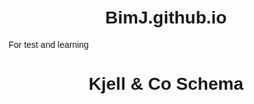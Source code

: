 # BimJ.github.io
For test and learning
<!DOCTYPE html>
<html lang="sv">
<head>
  <meta charset="UTF-8">
  <title>Kjell & Co Schema</title>
  <style>
    body { font-family: Arial, sans-serif; padding: 20px; }
    h1 { text-align: center; }
    table {
      border-collapse: collapse;
      width: 100%;
      margin-top: 20px;
      table-layout: fixed;
    }
    th, td {
      border: 1px solid #ccc;
      text-align: center;
      padding: 5px;
      vertical-align: middle;
    }
    th {
      background-color: #1e88e5;
      color: white;
      height: 120px;
    }
    td:first-child {
      width: 80px;
      font-weight: bold;
    }
    .chatt { background-color: #fdd835; color: black; }
    .telefon { background-color: #43a047; color: white; }
    .admin, .meta { background-color: #1e88e5; color: white; }
    .lunch { background-color: #ffe0b2; color: black; }
    .semester { background-color: #ff9800; color: black; }
    .möte { background-color: #f44336; color: white }
    .sick { background-color: #ef9a9a; color: black; }
    select, input[type="text"] {
      width: 100%;
      padding: 5px;
      font-size: 14px;
      box-sizing: border-box;
      margin-bottom: 4px;
    }
    .name-label {
      font-weight: bold;
      display: block;
      margin-top: 4px;
    }
  </style>
</head>
<body>
  <h1>Kjell & Co Schema</h1>
  <table id="schedule">
    <thead>
      <tr>
        <script>
          const names = ["Bim", "Rasmus", "Oliver", "Dennis", "Hampus", "Emil", "Kungens Kurva", "Jennifer", "Huy", "Melanie"];
          document.write('<th>Tid</th>');
          names.forEach((_, index) => {
            document.write(`
              <th>
                <input type="text" placeholder="Kommentar..." />
                <select onchange="updateNameLabel(this)">
                  <option value="">Välj namn</option>
                  ${names.map(n => `<option value="${n}">${n}</option>`).join('')}
                </select>
                <span class="name-label">Ingen vald</span>
                <select onchange="fillColumn(this, ${index + 1})">
                  <option value=""> </option>
                  <option value="Semester">🌻 Semester</option>
                  <option value="Sjuk">🤒 Sjuk</option>
                </select>
              </th>
            `);
          });
        </script>
      </tr>
    </thead>
    <tbody>
      <!-- Rader genereras med JavaScript -->
    </tbody>
  </table>

  <script>
    const tasks = [
      { label: "", icon: "" },
      { label: "Chatt", icon: "💬" },
      { label: "Telefon", icon: "📞" },
      { label: "Admin", icon: "🗂️" },
      { label: "Lunch", icon: "🍽️" },
      { label: "Meta & Trust", icon: "🛡️" },
      { label: "Möte", icon: "🗓️" },
      { label: "Semester", icon: "🌻" },
      { label: "Sjuk", icon: "🤒" }
    ];
    const colors = {
      "Chatt": "chatt",
      "Telefon": "telefon",
      "Admin": "admin",
      "Lunch": "lunch",
      "Meta & Trust": "meta",
      "Semester": "semester",
      "Möte": "möte",
      "Sjuk": "sjuk"
    };

    const tableBody = document.querySelector("#schedule tbody");

    for (let hour = 8; hour < 18; hour++) {
      const row = document.createElement("tr");
      const timeCell = document.createElement("td");
      timeCell.textContent = `${hour.toString().padStart(2, '0')}-${(hour + 1).toString().padStart(2, '0')}`;
      row.appendChild(timeCell);

      for (let i = 0; i < 10; i++) {
        const cell = document.createElement("td");
        const select = document.createElement("select");

        tasks.forEach(task => {
          const option = document.createElement("option");
          option.value = task.label;
          option.textContent = task.icon + " " + task.label;
          select.appendChild(option);
        });

        select.addEventListener("change", () => {
          select.className = colors[select.value] || "";
        });

        cell.appendChild(select);
        row.appendChild(cell);
      }

      tableBody.appendChild(row);
    }

    function fillColumn(dropdown, colIndex) {
      const value = dropdown.value;
      const selects = tableBody.querySelectorAll(`tr td:nth-child(${colIndex + 1}) select`);
      selects.forEach(select => {
        select.value = value;
        select.className = colors[value] || "";
      });
    }

    function updateNameLabel(select) {
      const label = select.parentElement.querySelector(".name-label");
      label.textContent = select.value || "Ingen vald";
    }
  </script>
</body>
</html>
